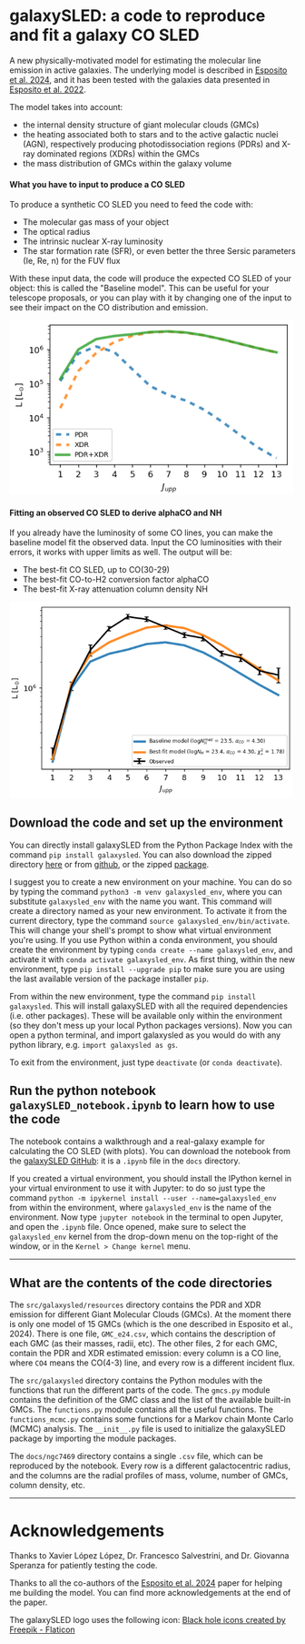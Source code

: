 # galaxySLED: a code to reproduce and fit a galaxy CO SLED
A new physically-motivated model for estimating the molecular line emission in active galaxies.
The underlying model is described in [Esposito et al. 2024](https://ui.adsabs.harvard.edu/abs/2024MNRAS.527.8727E/abstract), and it has been tested with the galaxies data presented in [Esposito et al. 2022](https://ui.adsabs.harvard.edu/abs/2022MNRAS.512..686E/abstract).

The model takes into account:
- the internal density structure of giant molecular clouds (GMCs)
- the heating associated both to stars and to the active galactic nuclei (AGN), respectively producing photodissociation regions (PDRs) and X-ray dominated regions (XDRs) within the GMCs
- the mass distribution of GMCs within the galaxy volume

#### What you have to input to produce a CO SLED
To produce a synthetic CO SLED you need to feed the code with:
- The molecular gas mass of your object
- The optical radius
- The intrinsic nuclear X-ray luminosity
- The star formation rate (SFR), or even better the three Sersic parameters (Ie, Re, n) for the FUV flux

With these input data, the code will produce the expected CO SLED of your object: this is called the "Baseline model".
This can be useful for your telescope proposals, or you can play with it by changing one of the input to see their impact on the CO distribution and emission.

<img src="docs/ngc7469/ngc7469_baseline.png" alt="Baseline CO SLED of NGC 7469" width="500"/>

#### Fitting an observed CO SLED to derive alphaCO and NH
If you already have the luminosity of some CO lines, you can make the baseline model fit the observed data.
Input the CO luminosities with their errors, it works with upper limits as well.
The output will be:
- The best-fit CO SLED, up to CO(30-29)
- The best-fit CO-to-H2 conversion factor alphaCO
- The best-fit X-ray attenuation column density NH
<img src="docs/ngc7469/ngc7469_bestfit.png" alt="Best-fit CO SLED of NGC 7469" width="500"/>

## Download the code and set up the environment
You can directly install galaxySLED from the Python Package Index with the command `pip install galaxysled`.
You can also download the zipped directory [here](https://github.com/federicoesposito/galaxySLED/archive/refs/heads/main.zip) or from [github](https://github.com/federicoesposito/galaxySLED), or the zipped [package](https://github.com/federicoesposito/galaxySLED/blob/main/dist/galaxysled-0.1.4.tar.gz).

I suggest you to create a new environment on your machine.
You can do so by typing the command `python3 -m venv galaxysled_env`, where you can substitute `galaxysled_env` with the name you want. This command will create a directory named as your new environment. To activate it from the current directory, type the command `source galaxysled_env/bin/activate`. This will change your shell's prompt to show what virtual environment you're using. 
If you use Python within a conda environment, you should create the environment by typing `conda create --name galaxysled_env`, and activate it with `conda activate galaxysled_env`.
As first thing, within the new environment, type `pip install --upgrade pip` to make sure you are using the last available version of the package installer `pip`.

From within the new environment, type the command `pip install galaxysled`.
This will install galaxySLED with all the required dependencies (i.e. other packages).
These will be available only within the environment (so they don't mess up your local Python packages versions).
Now you can open a python terminal, and import galaxysled as you would do with any python library, e.g. `import galaxysled as gs`.

To exit from the environment, just type `deactivate` (or `conda deactivate`).


## Run the python notebook `galaxySLED_notebook.ipynb` to learn how to use the code
The notebook contains a walkthrough and a real-galaxy example for calculating the CO SLED (with plots).
You can download the notebook from the [galaxySLED GitHub](https://github.com/federicoesposito/galaxySLED): it is a `.ipynb` file in the `docs` directory.

If you created a virtual environment, you should install the IPython kernel in your virtual environment to use it with Jupyter: to do so just type the command
`python -m ipykernel install --user --name=galaxysled_env` from within the environment,
where `galaxysled_env` is the name of the environment.
Now type `jupyter notebook` in the terminal to open Jupyter, and open the `.ipynb` file. Once opened, make sure to select the `galaxysled_env` kernel from the drop-down menu on the top-right of the window, or in the `Kernel > Change kernel` menu.

* * *

## What are the contents of the code directories
The `src/galaxysled/resources` directory contains the PDR and XDR emission for different Giant Molecular Clouds (GMCs). At the moment there is only one model of 15 GMCs (which is the one described in Esposito et al., 2024). There is one file, `GMC_e24.csv`, which contains the description of each GMC (as their masses, radii, etc). The other files, 2 for each GMC, contain the PDR and XDR estimated emission: every column is a CO line, where `CO4` means the CO(4-3) line, and every row is a different incident flux.

The `src/galaxysled` directory contains the Python modules with the functions that run the different parts of the code. The `gmcs.py` module contains the definition of the GMC class and the list of the available built-in GMCs. The `functions.py` module contains all the useful functions. The `functions_mcmc.py` contains some functions for a Markov chain Monte Carlo (MCMC) analysis. The `__init__.py` file is used to initialize the galaxySLED package by importing the module packages.

The `docs/ngc7469` directory contains a single `.csv` file, which can be reproduced by the notebook. Every row is a different galactocentric radius, and the columns are the radial profiles of mass, volume, number of GMCs, column density, etc.

* * *

# Acknowledgements

Thanks to Xavier López López, Dr. Francesco Salvestrini, and Dr. Giovanna Speranza for patiently testing the code.

Thanks to all the co-authors of the [Esposito et al. 2024](https://ui.adsabs.harvard.edu/abs/2024MNRAS.527.8727E/abstract) paper for helping me building the model. You can find more acknowledgements at the end of the paper.

The galaxySLED logo uses the following icon: 
<a href="https://www.flaticon.com/free-icons/black-hole" title="black hole icons">Black hole icons created by Freepik - Flaticon</a>
